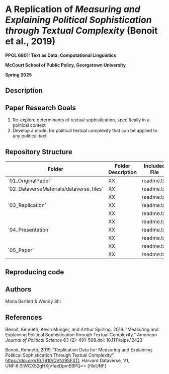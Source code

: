 # A Replication of _Measuring and Explaining Political Sophistication through Textual Complexity_ (Benoit et al., 2019)

**PPOL 6801: Text as Data: Computational Linguistics**

**McCourt School of Public Policy, Georgetown University**

**Spring 2025**

## Description


## Paper Research Goals

1. Re-explore determinants of textual sophistication, specifically in a political context
2. Develop a model for political textual complexity that can be applied to any political text
	
## Repository Structure

<table>
	<thead>
    		<tr>
	      		<th>Folder</th>
	      		<th>Folder Description</th>
			<th>Included File</th>
			<th>File Description</th>
    		</tr>
  	</thead>
  	<tbody>
    		<tr>
        		<td>`01_OriginalPaper`</td><td>XX</td><td>readme.txt</td><td>XX</td>
    		</tr>
		<tr>
        		<td>`02_DataverseMaterials/dataverse_files`</td><td>XX</td><td>readme.txt</td><td>XX</td>
    		</tr>
    		<tr>
        		<td rowspan="3">`03_Replication`</td><td>XX</td><td>readme.txt</td><td>XX</td>
    		</tr>
    		<tr>
        		</td><td>XX</td><td>readme.txt</td><td>XX</td>
		</tr>
		<tr>
        		</td><td>XX</td><td>readme.txt</td><td>XX</td>
		</tr>
  		<tr>
        		<td rowspan="3">`04_Presentation`</td><td>XX</td><td>readme.txt</td><td>XX</td>
    		</tr>
    		<tr>
        		</td><td>XX</td><td>readme.txt</td><td>XX</td>
		</tr>
		<tr>
        		</td><td>XX</td><td>readme.txt</td><td>XX</td>
		</tr>
  		<tr>
        		<td rowspan="2">`05_Paper`</td><td>XX</td><td>readme.txt</td><td>XX</td>
    		</tr>
    		<tr>
        		</td><td>XX</td><td>readme.txt</td><td>XX</td>
		</tr>

</table>


## Reproducing code

## Authors

Maria Bartlett & Wendy Shi

## References

Benoit, Kenneth, Kevin Munger, and Arthur Spirling. 2019. “Measuring and Explaining Political Sophistication through Textual Complexity.” _American Journal of Political Science_ 63 (2): 491–508.doi: 10.1111/ajps.12423

Benoit, Kenneth, 2019, “Replication Data for: Measuring and Explaining Political Sophistication Through Textual Complexity”, https://doi.org/10.7910/DVN/9SF3TI, Harvard Dataverse, V1, UNF:6:3lWCX52gHXjVfaeDpmEBPQ== [fileUNF]
